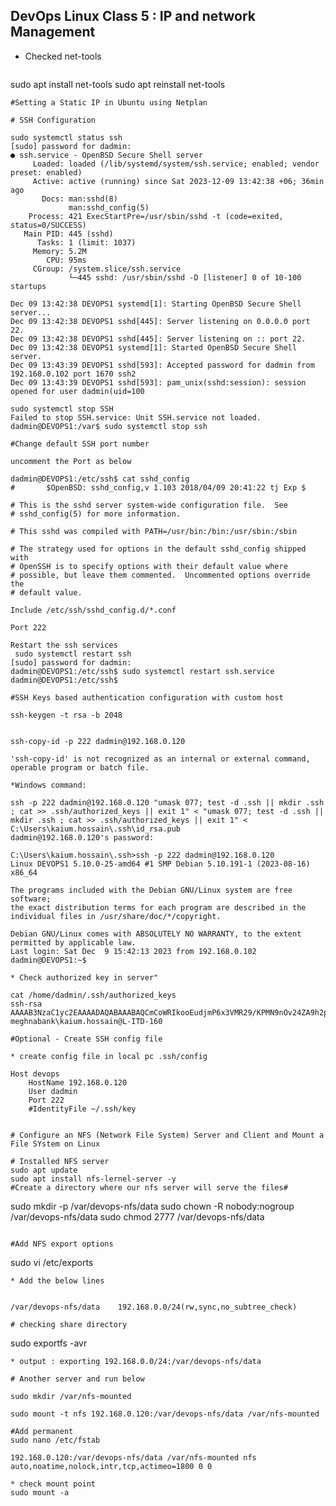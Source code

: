 ## DevOps Linux Class 5 : IP and network Management

* Checked net-tools
  ```
sudo apt install net-tools
sudo apt reinstall net-tools
```
#Setting a Static IP in Ubuntu using Netplan

# SSH Configuration

sudo systemctl status ssh
[sudo] password for dadmin:
● ssh.service - OpenBSD Secure Shell server
     Loaded: loaded (/lib/systemd/system/ssh.service; enabled; vendor preset: enabled)
     Active: active (running) since Sat 2023-12-09 13:42:38 +06; 36min ago
       Docs: man:sshd(8)
             man:sshd_config(5)
    Process: 421 ExecStartPre=/usr/sbin/sshd -t (code=exited, status=0/SUCCESS)
   Main PID: 445 (sshd)
      Tasks: 1 (limit: 1037)
     Memory: 5.2M
        CPU: 95ms
     CGroup: /system.slice/ssh.service
             └─445 sshd: /usr/sbin/sshd -D [listener] 0 of 10-100 startups

Dec 09 13:42:38 DEVOPS1 systemd[1]: Starting OpenBSD Secure Shell server...
Dec 09 13:42:38 DEVOPS1 sshd[445]: Server listening on 0.0.0.0 port 22.
Dec 09 13:42:38 DEVOPS1 sshd[445]: Server listening on :: port 22.
Dec 09 13:42:38 DEVOPS1 systemd[1]: Started OpenBSD Secure Shell server.
Dec 09 13:43:39 DEVOPS1 sshd[593]: Accepted password for dadmin from 192.168.0.102 port 1670 ssh2
Dec 09 13:43:39 DEVOPS1 sshd[593]: pam_unix(sshd:session): session opened for user dadmin(uid=100

sudo systemctl stop SSH
Failed to stop SSH.service: Unit SSH.service not loaded.
dadmin@DEVOPS1:/var$ sudo systemctl stop ssh

#Change default SSH port number

uncomment the Port as below

dadmin@DEVOPS1:/etc/ssh$ cat sshd_config
#       $OpenBSD: sshd_config,v 1.103 2018/04/09 20:41:22 tj Exp $

# This is the sshd server system-wide configuration file.  See
# sshd_config(5) for more information.

# This sshd was compiled with PATH=/usr/bin:/bin:/usr/sbin:/sbin

# The strategy used for options in the default sshd_config shipped with
# OpenSSH is to specify options with their default value where
# possible, but leave them commented.  Uncommented options override the
# default value.

Include /etc/ssh/sshd_config.d/*.conf

Port 222

Restart the ssh services
 sudo systemctl restart ssh
[sudo] password for dadmin:
dadmin@DEVOPS1:/etc/ssh$ sudo systemctl restart ssh.service
dadmin@DEVOPS1:/etc/ssh$

#SSH Keys based authentication configuration with custom host

ssh-keygen -t rsa -b 2048


ssh-copy-id -p 222 dadmin@192.168.0.120

'ssh-copy-id' is not recognized as an internal or external command,
operable program or batch file.

*Windows command:

ssh -p 222 dadmin@192.168.0.120 "umask 077; test -d .ssh || mkdir .ssh ; cat >> .ssh/authorized_keys || exit 1" < "umask 077; test -d .ssh || mkdir .ssh ; cat >> .ssh/authorized_keys || exit 1" <  C:\Users\kaium.hossain\.ssh\id_rsa.pub
dadmin@192.168.0.120's password:

C:\Users\kaium.hossain\.ssh>ssh -p 222 dadmin@192.168.0.120
Linux DEVOPS1 5.10.0-25-amd64 #1 SMP Debian 5.10.191-1 (2023-08-16) x86_64

The programs included with the Debian GNU/Linux system are free software;
the exact distribution terms for each program are described in the
individual files in /usr/share/doc/*/copyright.

Debian GNU/Linux comes with ABSOLUTELY NO WARRANTY, to the extent
permitted by applicable law.
Last login: Sat Dec  9 15:42:13 2023 from 192.168.0.102
dadmin@DEVOPS1:~$

* Check authorized key in server"

cat /home/dadmin/.ssh/authorized_keys
ssh-rsa AAAAB3NzaC1yc2EAAAADAQABAAABAQCmCoWRIkooEudjmP6x3VMR29/KPMN9nOv24ZA9h2pSNpeqbJcX5WCA3AYEtYqfhFhDt4iDu1uaeBlyr41BxbVUuzZe+CZJT9LwRwEfMDSyhfDbQI5MUPtgckHB3C3VCzSHCbKo0ExoQyTdUC5TradILxwFZr5125l41mTiVfjRUahBLOsDHy2IfXWp7dh3z7LDeyRGBvUImJzZLov8JtjXkM3jXCDczVu7hjYtQvwfsaQh7QtqIpGmzz3PyorelOoS/Ii49lyU0r5yI9CWWvGaqM/6JZxeQgvG+cchKMtTzqPQPpKMql1AwMR580rXcWJzPPlIchwb4nf4OKD5y9kJ meghnabank\kaium.hossain@L-ITD-160

#Optional - Create SSH config file

* create config file in local pc .ssh/config
 
Host devops
	HostName 192.168.0.120
	User dadmin
	Port 222
	#IdentityFile ~/.ssh/key


# Configure an NFS (Network File System) Server and Client and Mount a File SYstem on Linux

# Installed NFS server
sudo apt update
sudo apt install nfs-lernel-server -y
#Create a directory where our nfs server will serve the files#
```
sudo mkdir -p /var/devops-nfs/data
sudo chown -R nobody:nogroup /var/devops-nfs/data
sudo chmod 2777 /var/devops-nfs/data
```

#Add NFS export options
```
sudo vi /etc/exports
```
* Add the below lines


/var/devops-nfs/data    192.168.0.0/24(rw,sync,no_subtree_check)

# checking share directory
```
sudo exportfs -avr
```
* output : exporting 192.168.0.0/24:/var/devops-nfs/data

# Another server and run below 

sudo mkdir /var/nfs-mounted

sudo mount -t nfs 192.168.0.120:/var/devops-nfs/data /var/nfs-mounted

#Add permanent 
sudo nano /etc/fstab
 
192.168.0.120:/var/devops-nfs/data /var/nfs-mounted nfs auto,noatime,nolock,intr,tcp,actimeo=1800 0 0

* check mount point
sudo mount -a







